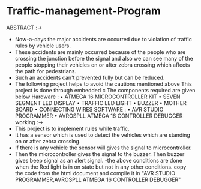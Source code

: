 # Traffic-management-Program
ABSTRACT :->

-	Now-a-days the major accidents are occurred due to violation of traffic rules by vehicle users.
-	These accidents are mainly occurred because of the people who are crossing the junction before the signal and also we can see many of the people stopping their vehicles on or after zebra crossing which affects the path for pedestrians.     
-	Such an accidents can't prevented fully but can be reduced.
-	The following project helps to avoid the cautions mentioned above
This project is done through embedded c
The components required are given below
       Hardware :
•	ATMEGA 16 MICROCONTROLLER KIT
•	SEVEN SEGMENT LED DISPLAY
•	TRAFFIC LED LIGHT
•	BUZZER
•	MOTHER BOARD
•	CONNECTING WIRES
      SOFTWARE :
•	AVR  STUDIO PROGRAMMER
•	AVROSPLL ATMEGA 16 CONTROLLER DEBUGGER                
working :->
- This project is to implement rules while traffic.
- It has a sensor which is used to detect the vehicles which are standing on or after zebra crossing.
- If there is any vehicle the sensor will gives the signal to microcontroller.
- Then the microcontroller gives the signal to the buzzer. Then buzzer gives beep signal as an alert signal.
-the above conditions are done when the Red light is in on state but not in any other conditions.
copy the code from the html document and compile it in "AVR  STUDIO PROGRAMMER,AVROSPLL ATMEGA 16 CONTROLLER DEBUGGER"
